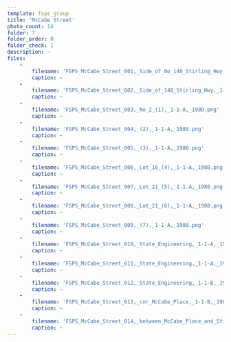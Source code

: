 ```yaml
---
template: fsps_group
title: 'McCabe Street'
photo_count: 14
folder: 7
folder_order: 8
folder_check: 1
description: ~
files:
    -
        filename: 'FSPS_McCabe_Street_001,_Side_of_No_140_Stirling_Hwy,_1-1-A,_1980.png'
        caption: ~
    -
        filename: 'FSPS_McCabe_Street_002,_Side_of_140_Stirling_Hwy,_1-1-A,_1980.png'
        caption: ~
    -
        filename: 'FSPS_McCabe_Street_003,_No_2_(1),_1-1-A,_1980.png'
        caption: ~
    -
        filename: 'FSPS_McCabe_Street_004,_(2),_1-1-A,_1980.png'
        caption: ~
    -
        filename: 'FSPS_McCabe_Street_005,_(3),_1-1-A,_1980.png'
        caption: ~
    -
        filename: 'FSPS_McCabe_Street_006,_Lot_16_(4),_1-1-A,_1980.png'
        caption: ~
    -
        filename: 'FSPS_McCabe_Street_007,_Lot_21_(5),_1-1-A,_1980.png'
        caption: ~
    -
        filename: 'FSPS_McCabe_Street_008,_Lot_21_(6),_1-1-A,_1980.png'
        caption: ~
    -
        filename: 'FSPS_McCabe_Street_009,_(7),_1-1-A,_1980.png'
        caption: ~
    -
        filename: 'FSPS_McCabe_Street_010,_State_Engineering,_1-1-A,_1980.png'
        caption: ~
    -
        filename: 'FSPS_McCabe_Street_011,_State_Engineering,_1-1-A,_1980.png'
        caption: ~
    -
        filename: 'FSPS_McCabe_Street_012,_State_Engineering,_1-1-B,_1980.png'
        caption: ~
    -
        filename: 'FSPS_McCabe_Street_013,_cnr_McCabe_Place,_1-1-B,_1980.png'
        caption: ~
    -
        filename: 'FSPS_McCabe_Street_014,_between_McCabe_Place_and_Stirling_Hwy,_1-1-B,_1980.png'
        caption: ~
---
```


